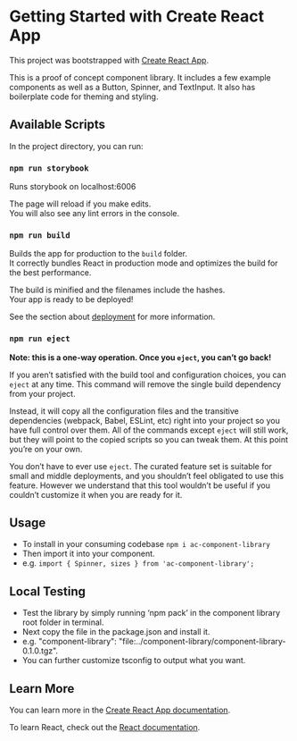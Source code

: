 # Getting Started with Create React App

This project was bootstrapped with [Create React App](https://github.com/facebook/create-react-app).

This is a proof of concept component library. It includes a few example components as well as a Button, Spinner, and TextInput.
It also has boilerplate code for theming and styling.

## Available Scripts

In the project directory, you can run:

### `npm run storybook`

Runs storybook on localhost:6006 

The page will reload if you make edits.\
You will also see any lint errors in the console.

### `npm run build`

Builds the app for production to the `build` folder.\
It correctly bundles React in production mode and optimizes the build for the best performance.

The build is minified and the filenames include the hashes.\
Your app is ready to be deployed!

See the section about [deployment](https://facebook.github.io/create-react-app/docs/deployment) for more information.

### `npm run eject`

**Note: this is a one-way operation. Once you `eject`, you can’t go back!**

If you aren’t satisfied with the build tool and configuration choices, you can `eject` at any time. This command will remove the single build dependency from your project.

Instead, it will copy all the configuration files and the transitive dependencies (webpack, Babel, ESLint, etc) right into your project so you have full control over them. All of the commands except `eject` will still work, but they will point to the copied scripts so you can tweak them. At this point you’re on your own.

You don’t have to ever use `eject`. The curated feature set is suitable for small and middle deployments, and you shouldn’t feel obligated to use this feature. However we understand that this tool wouldn’t be useful if you couldn’t customize it when you are ready for it.


## Usage
- To install in your consuming codebase `npm i ac-component-library`
- Then import it into your component.
- e.g.
`import { Spinner, sizes } from 'ac-component-library';`



## Local Testing
- Test the library by simply running ‘npm pack’ in the component library root folder in terminal.
- Next copy the file in the package.json and install it. 
- e.g. "component-library": "file:../component-library/component-library-0.1.0.tgz".
- You can further customize tsconfig to output what you want.

## Learn More

You can learn more in the [Create React App documentation](https://facebook.github.io/create-react-app/docs/getting-started).

To learn React, check out the [React documentation](https://reactjs.org/).
